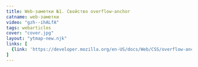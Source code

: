 ```yaml
---
title: Web-заметки №1. Свойство overflow-anchor
catname: web-заметки
video: "gzh--ihALfA"
tags: webarticles
cover: "cover.jpg"
layout: "ytmap-new.njk"
links: [
  {link: 'https://developer.mozilla.org/en-US/docs/Web/CSS/overflow-anchor', text: 'Статья на MDN'}
]
---
```

